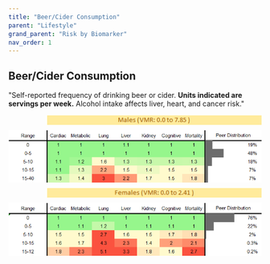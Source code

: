 ```yaml
---
title: "Beer/Cider Consumption"
parent: "Lifestyle"
grand_parent: "Risk by Biomarker"
nav_order: 1
---
```



## Beer/Cider Consumption


"Self-reported frequency of drinking beer or cider. **Units indicated are servings per week.** Alcohol intake affects liver, heart, and cancer risk."

<div style="display: flex; flex-direction: column; gap: 10px;">

  <img src="/assets/images/vmrbiomarker_beer_cider_intake__male.png" alt="Beer/Cider Consumption VMR Male" style="margin-left: 15%">
  <img src="/assets/images/rr_beer_cider_intake__male.png" alt="Beer/Cider Consumption RR Male">

  <img src="/assets/images/vmrbiomarker_beer_cider_intake__female.png" alt="Beer/Cider Consumption VMR Female" style="margin-left: 15%; ">
  <img src="/assets/images/rr_beer_cider_intake__female.png" alt="Beer/Cider Consumption RR Female">

</div>




